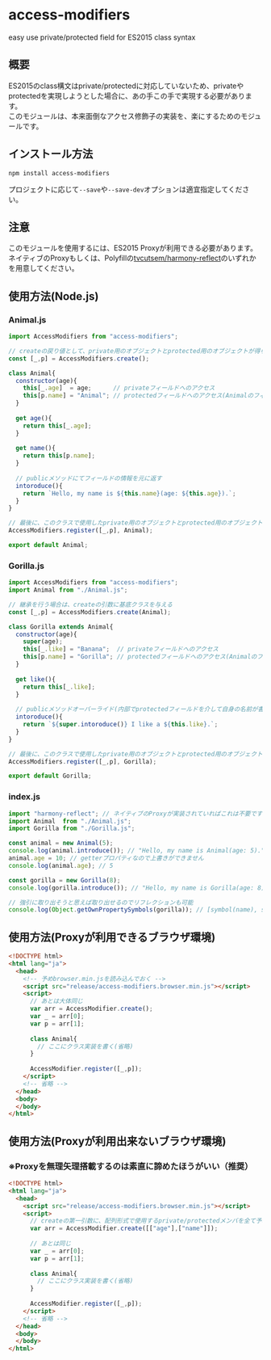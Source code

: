 # access-modifiers
easy use private/protected field for ES2015 class syntax

## 概要
ES2015のclass構文はprivate/protectedに対応していないため、privateやprotectedを実現しようとした場合に、あの手この手で実現する必要があります。  
このモジュールは、本来面倒なアクセス修飾子の実装を、楽にするためのモジュールです。

## インストール方法
```
npm install access-modifiers
```
プロジェクトに応じて`--save`や`--save-dev`オプションは適宜指定してください。

## 注意
このモジュールを使用するには、ES2015 Proxyが利用できる必要があります。  
ネイティブのProxyもしくは、Polyfillの[tvcutsem/harmony-reflect](https://github.com/tvcutsem/harmony-reflect)のいずれかを用意してください。

## 使用方法(Node.js)
### Animal.js
```js
import AccessModifiers from "access-modifiers";

// createの戻り値として、private用のオブジェクトとprotected用のオブジェクトが得られる
const [_,p] = AccessModifiers.create();

class Animal{
  constructor(age){
    this[_.age]  = age;      // privateフィールドへのアクセス
    this[p.name] = "Animal"; // protectedフィールドへのアクセス(Animalのフィールドを上書き)
  }
  
  get age(){
    return this[_.age];
  }
  
  get name(){
    return this[p.name];
  }
  
  // publicメソッドにてフィールドの情報を元に返す
  intoroduce(){
    return `Hello, my name is ${this.name}(age: ${this.age}).`;
  }
}

// 最後に、このクラスで使用したprivate用のオブジェクトとprotected用のオブジェクトを登録する
AccessModifiers.register([_,p], Animal);

export default Animal;
```

### Gorilla.js
```js
import AccessModifiers from "access-modifiers";
import Animal from "./Animal.js";

// 継承を行う場合は、createの引数に基底クラスを与える
const [_,p] = AccessModifiers.create(Animal);

class Gorilla extends Animal{
  constructor(age){
    super(age);
    this[_.like] = "Banana";  // privateフィールドへのアクセス
    this[p.name] = "Gorilla"; // protectedフィールドへのアクセス(Animalのフィールドを上書き)
  }
  
  get like(){
    return this[_.like];
  }
  
  // publicメソッドオーバーライド(内部でprotectedフィールドを介して自身の名前が書き換わる)
  intoroduce(){
    return `${super.intoroduce()} I like a ${this.like}.`;
  }
}

// 最後に、このクラスで使用したprivate用のオブジェクトとprotected用のオブジェクトを登録する
AccessModifiers.register([_,p], Gorilla);

export default Gorilla;
```

### index.js
```js
import "harmony-reflect"; // ネイティブのProxyが実装されていればこれは不要です
import Animal  from "./Animal.js";
import Gorilla from "./Gorilla.js";

const animal = new Animal(5);
console.log(animal.introduce()); // "Hello, my name is Animal(age: 5)."
animal.age = 10; // getterプロパティなので上書きができません
console.log(animal.age); // 5

const gorilla = new Gorilla(8);
console.log(gorilla.introduce()); // "Hello, my name is Gorilla(age: 8). I like a Banana."

// 強引に取り出そうと思えば取り出せるのでリフレクションも可能
console.log(Object.getOwnPropertySymbols(gorilla)); // [symbol(name), symbol(age), symbol(like)]
```

## 使用方法(Proxyが利用できるブラウザ環境)
```html
<!DOCTYPE html>
<html lang="ja">
  <head>
    <!-- 予めbrowser.min.jsを読み込んでおく -->
    <script src="release/access-modifiers.browser.min.js"></script>
    <script>
      // あとは大体同じ
      var arr = AccessModifier.create();
      var _ = arr[0];
      var p = arr[1];
      
      class Animal{
        // ここにクラス実装を書く(省略)
      }
      
      AccessModifier.register([_,p]);
    </script>
    <!-- 省略 -->
  </head>
  <body>
  </body>
</html>
```

## 使用方法(Proxyが利用出来ないブラウザ環境)
### ※Proxyを無理矢理搭載するのは素直に諦めたほうがいい（推奨）
```html
<!DOCTYPE html>
<html lang="ja">
  <head>
    <script src="release/access-modifiers.browser.min.js"></script>
    <script>
      // createの第一引数に、配列形式で使用するprivate/protectedメンバを全て予め記述する
      var arr = AccessModifier.create([["age"],["name"]]);
      
      // あとは同じ
      var _ = arr[0];
      var p = arr[1];
      
      class Animal{
        // ここにクラス実装を書く(省略)
      }
      
      AccessModifier.register([_,p]);
    </script>
    <!-- 省略 -->
  </head>
  <body>
  </body>
</html>
```
